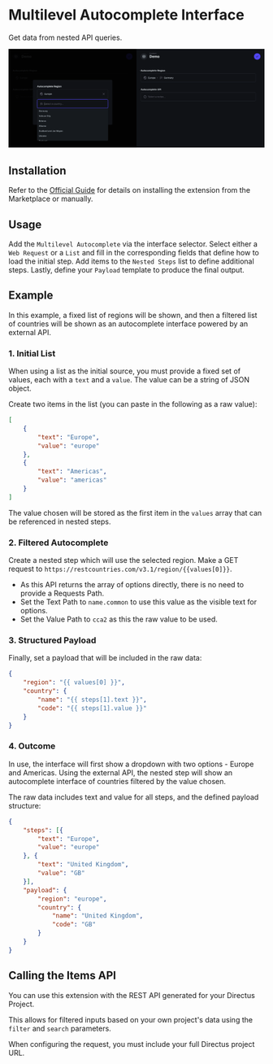 # Multilevel Autocomplete Interface

Get data from nested API queries.

![An open dialog with multiple dropdowns](https://raw.githubusercontent.com/directus-labs/extensions/main/packages/multilevel-autocomplete-api-interface/docs/preview.png)

## Installation

Refer to the [Official Guide](https://docs.directus.io/extensions/installing-extensions.html) for details on installing the extension from the Marketplace or manually.

## Usage

Add the `Multilevel Autocomplete` via the interface selector. Select either a `Web Request` or a `List` and fill in the corresponding fields that define how to load the initial step. Add items to the `Nested Steps` list to define additional steps. Lastly, define your `Payload` template to produce the final output.

## Example

In this example, a fixed list of regions will be shown, and then a filtered list of countries will be shown as an autocomplete interface powered by an external API.

### 1. Initial List

When using a list as the initial source, you must provide a fixed set of values, each with a `text` and a `value`. The value can be a string of JSON object.

Create two items in the list (you can paste in the following as a raw value):

```json
[
    {
        "text": "Europe",
        "value": "europe"
    },
    {
        "text": "Americas",
        "value": "americas"
    }
]
```

The value chosen will be stored as the first item in the `values` array that can be referenced in nested steps.

### 2. Filtered Autocomplete

Create a nested step which will use the selected region. Make a GET request to `https://restcountries.com/v3.1/region/{{values[0]}}`.

- As this API returns the array of options directly, there is no need to provide a Requests Path.
- Set the Text Path to `name.common` to use this value as the visible text for options.
- Set the Value Path to `cca2` as this the raw value to be used.

### 3. Structured Payload

Finally, set a payload that will be included in the raw data:

```json
{
    "region": "{{ values[0] }}",
    "country": {
        "name": "{{ steps[1].text }}",
        "code": "{{ steps[1].value }}"
    }
}
```

### 4. Outcome

In use, the interface will first show a dropdown with two options - Europe and Americas. Using the external API, the nested step will show an autocomplete interface of countries filtered by the value chosen.

The raw data includes text and value for all steps, and the defined payload structure:

```json
{
    "steps": [{
        "text": "Europe",
        "value": "europe"
    }, {
        "text": "United Kingdom",
        "value": "GB"
    }],
    "payload": {
        "region": "europe",
        "country": {
            "name": "United Kingdom",
            "code": "GB"
        }
    }
}
```

## Calling the Items API

You can use this extension with the REST API generated for your Directus Project.

This allows for filtered inputs based on your own project's data using the `filter` and `search` parameters.

When configuring the request, you must include your full Directus project URL.
